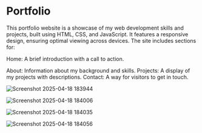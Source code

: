 # Portfolio
This portfolio website is a showcase of my web development skills and projects, built using HTML, CSS, and JavaScript. It features a responsive design, ensuring optimal viewing across devices. The site includes sections for:

Home: A brief introduction with a call to action.

About: Information about my background and skills.
Projects: A display of my projects with descriptions.
Contact: A way for visitors to get in touch.

![Screenshot 2025-04-18 183944](https://github.com/user-attachments/assets/655ea576-d6fb-493e-8dd1-fe385a97236e)

![Screenshot 2025-04-18 184006](https://github.com/user-attachments/assets/625950f5-cfa6-464b-abb7-dc725ca8d7b1)

![Screenshot 2025-04-18 184035](https://github.com/user-attachments/assets/cc1a8022-8de5-469e-ab51-3a07a769c22e)

![Screenshot 2025-04-18 184056](https://github.com/user-attachments/assets/1f5623d5-8f74-4de2-b524-02f3f21606e4)









